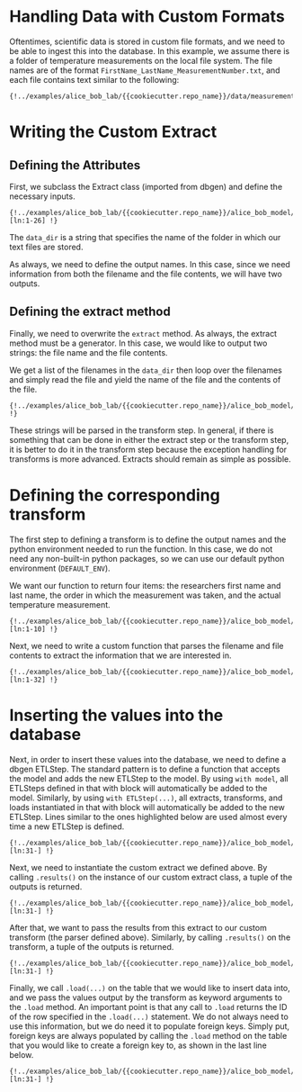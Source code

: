 <!--
   Copyright 2021 Modelyst LLC

   Licensed under the Apache License, Version 2.0 (the "License");
   you may not use this file except in compliance with the License.
   You may obtain a copy of the License at

       http://www.apache.org/licenses/LICENSE-2.0

   Unless required by applicable law or agreed to in writing, software
   distributed under the License is distributed on an "AS IS" BASIS,
   WITHOUT WARRANTIES OR CONDITIONS OF ANY KIND, either express or implied.
   See the License for the specific language governing permissions and
   limitations under the License.
 -->

# Handling Data with Custom Formats

Oftentimes, scientific data is stored in custom file formats, and we need to be able to ingest this into the database. In this example, we assume there is a folder of temperature measurements on the local file system. The file names are of the format `FirstName_LastName_MeasurementNumber.txt`, and each file contains text similar to the following:

```
{!../examples/alice_bob_lab/{{cookiecutter.repo_name}}/data/measurements/Alice_Smith_0.txt!}
```

# Writing the Custom Extract

## Defining the Attributes

First, we subclass the Extract class (imported from dbgen) and define the necessary inputs.

```python3
{!../examples/alice_bob_lab/{{cookiecutter.repo_name}}/alice_bob_model/extracts/measurement_extract.py [ln:1-26] !}
```

The `data_dir` is a string that specifies the name of the folder in which our text files are stored.

As always, we need to define the output names. In this case, since we need information from both the filename and the file contents, we will have two outputs.

## Defining the extract method

Finally, we need to overwrite the `extract` method. As always, the extract method must be a generator. In this case, we would like to output two strings: the file name and the file contents.

We get a list of the filenames in the `data_dir` then loop over the filenames and simply read the file and yield the name of the file and the contents of the file.

```python3
{!../examples/alice_bob_lab/{{cookiecutter.repo_name}}/alice_bob_model/extracts/measurement_extract.py !}
```

These strings will be parsed in the transform step. In general, if there is something that can be done in either the extract step or the transform step, it is better to do it in the transform step because the exception handling for transforms is more advanced. Extracts should remain as simple as possible.


# Defining the corresponding transform

The first step to defining a transform is to define the output names and the python environment needed to run the function. In this case, we do not need any non-built-in python packages, so we can use our default python environment (`DEFAULT_ENV`).

We want our function to return four items: the researchers first name and last name, the order in which the measurement was taken, and the actual temperature measurement.

```python3
{!../examples/alice_bob_lab/{{cookiecutter.repo_name}}/alice_bob_model/etl_steps/parse_measurements.py [ln:1-10] !}
```

Next, we need to write a custom function that parses the filename and file contents to extract the information that we are interested in.


```python3
{!../examples/alice_bob_lab/{{cookiecutter.repo_name}}/alice_bob_model/etl_steps/parse_measurements.py [ln:1-32] !}
```

# Inserting the values into the database

Next, in order to insert these values into the database, we need to define a dbgen ETLStep. The standard pattern is to define a function that accepts the model and adds the new ETLStep to the model. By using `with model`, all ETLSteps defined in that with block will automatically be added to the model. Similarly, by using `with ETLStep(...)`, all extracts, transforms, and loads instantiated in that with block will automatically be added to the new ETLStep. Lines similar to the ones highlighted below are used almost every time a new ETLStep is defined.

```python3  hl_lines="2-3"
{!../examples/alice_bob_lab/{{cookiecutter.repo_name}}/alice_bob_model/etl_steps/parse_measurements.py [ln:31-] !}
```

Next, we need to instantiate the custom extract we defined above. By calling `.results()` on the instance of our custom extract class, a tuple of the outputs is returned.

```python3 hl_lines="4"
{!../examples/alice_bob_lab/{{cookiecutter.repo_name}}/alice_bob_model/etl_steps/parse_measurements.py [ln:31-] !}
```

After that, we want to pass the results from this extract to our custom transform (the parser defined above). Similarly, by calling `.results()` on the transform, a tuple of the outputs is returned.

```python3 hl_lines="5"
{!../examples/alice_bob_lab/{{cookiecutter.repo_name}}/alice_bob_model/etl_steps/parse_measurements.py [ln:31-] !}
```

Finally, we call `.load(...)` on the table that we would like to insert data into, and we pass the values output by the transform as keyword arguments to the `.load` method. An important point is that any call to `.load` returns the ID of the row specified in the `.load(...)` statement. We do not always need to use this information, but we do need it to populate foreign keys. Simply put, foreign keys are always populated by calling the `.load` method on the table that you would like to create a foreign key to, as shown in the last line below.

```python3 hl_lines="6-11"
{!../examples/alice_bob_lab/{{cookiecutter.repo_name}}/alice_bob_model/etl_steps/parse_measurements.py [ln:31-] !}
```
